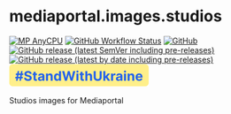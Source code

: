 # mediaportal.images.studios

[![MP AnyCPU](https://img.shields.io/badge/MP-AnyCPU-blue?logo=windows&logoColor=white)](https://github.com/andrewjswan/mediaportal.images.studios/releases)
[![GitHub Workflow Status](https://img.shields.io/github/actions/workflow/status/andrewjswan/mediaportal.images.studios/build.yml?logo=github)](https://github.com/andrewjswan/mediaportal.images.studios/actions)
[![GitHub](https://img.shields.io/github/license/andrewjswan/mediaportal.images.studios?color=blue)](https://github.com/andrewjswan/mediaportal.images.studios/blob/master/LICENSE)
[![GitHub release (latest SemVer including pre-releases)](https://img.shields.io/github/v/release/andrewjswan/mediaportal.images.studios?include_prereleases)](https://github.com/andrewjswan/mediaportal.images.studios/releases)
[![GitHub release (latest by date including pre-releases)](https://img.shields.io/github/downloads-pre/andrewjswan/mediaportal.images.studios/latest/total?label=release@downloads)](https://github.com/andrewjswan/mediaportal.images.studios/releases)
[![StandWithUkraine](https://raw.githubusercontent.com/vshymanskyy/StandWithUkraine/main/badges/StandWithUkraine.svg)](https://github.com/vshymanskyy/StandWithUkraine/blob/main/docs/README.md)

Studios images for Mediaportal
